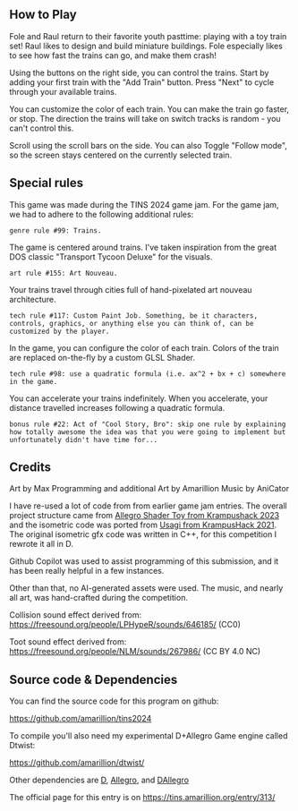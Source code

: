 ## How to Play

Fole and Raul return to their favorite youth pasttime: playing with a toy train set!
Raul likes to design and build miniature buildings.
Fole especially likes to see how fast the trains can go, and make them crash!

Using the buttons on the right side, you can control the trains.
Start by adding your first train with the "Add Train" button.
Press "Next" to cycle through your available trains.

You can customize the color of each train.
You can make the train go faster, or stop.
The direction the trains will take on switch tracks is random - you can't control this.

Scroll using the scroll bars on the side. You can also Toggle "Follow mode", so the screen stays centered on the currently selected train.

## Special rules

This game was made during the TINS 2024 game jam.
For the game jam, we had to adhere to the following additional rules:

```
genre rule #99: Trains.
```

The game is centered around trains. I've taken inspiration from the great DOS classic "Transport Tycoon Deluxe" for the visuals.

```
art rule #155: Art Nouveau.
```

Your trains travel through cities full of hand-pixelated art nouveau architecture.

```
tech rule #117: Custom Paint Job. Something, be it characters, controls, graphics, or anything else you can think of, can be customized by the player.
```

In the game, you can configure the color of each train. Colors of the train are replaced on-the-fly by a custom GLSL Shader.

```
tech rule #98: use a quadratic formula (i.e. ax^2 + bx + c) somewhere in the game.
```

You can accelerate your trains indefinitely. When you accelerate, your distance travelled increases following a quadratic formula.

```
bonus rule #22: Act of "Cool Story, Bro": skip one rule by explaining how totally awesome the idea was that you were going to implement but unfortunately didn't have time for...
```

## Credits

Art by Max
Programming and additional Art by Amarillion
Music by AniCator

I have re-used a lot of code from from earlier game jam entries. The overall project structure came from [Allegro Shader Toy from Krampushack 2023](https://tins.amarillion.org/entry/308) and the isometric code was ported from [Usagi from KrampusHack 2021](https://tins.amarillion.org/entry/251). The original isometric gfx code was written in C++, for this competition I rewrote it all in D.

Github Copilot was used to assist programming of this submission, and it has been really helpful in a few instances.

Other than that, no AI-generated assets were used. The music, and nearly all art, was hand-crafted during the competition.

Collision sound effect derived from: https://freesound.org/people/LPHypeR/sounds/646185/ (CC0)

Toot sound effect derived from: https://freesound.org/people/NLM/sounds/267986/ (CC BY 4.0 NC)

## Source code & Dependencies

You can find the source code for this program on github:

https://github.com/amarillion/tins2024

To compile you'll also need my experimental D+Allegro Game engine called Dtwist:

https://github.com/amarillion/dtwist/

Other dependencies are [D](https://dlang.org), [Allegro](https://liballeg.org), and [DAllegro](https://github.com/SiegeLord/DAllegro5)

The official page for this entry is on https://tins.amarillion.org/entry/313/